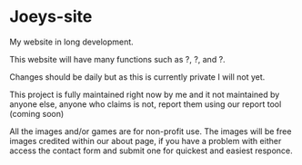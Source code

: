 # Joeys-site
My website in long development.


This website will have many functions such as ?, ?, and ?.

Changes should be daily but as this is currently private I will not yet.

This project is fully maintained right now by me and it not maintained by anyone else, anyone who claims is not, report them using our report tool (coming soon)

All the images and/or games are for non-profit use. The images will be free images credited within our about page, if you have a problem with either access the contact form and submit one for quickest and easiest responce. 
